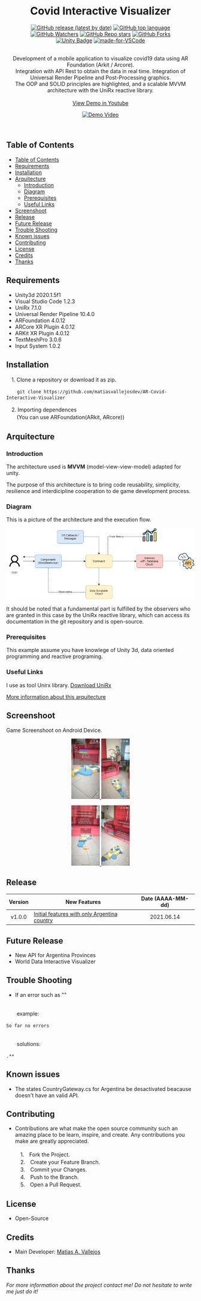 <h1 align="center"> Covid Interactive Visualizer </h1>
  
<div align="center">

[![GitHub release (latest by date)](https://img.shields.io/github/v/release/matiasvallejosdev/AR-Covid-Interactive-Visualizer?color=4cc51e)](https://github.com/matiasvallejosdev/AR-Covid-Interactive-Visualizer)
[![GitHub top language](https://img.shields.io/github/languages/top/matiasvallejosdev/AR-Covid-Interactive-Visualizer?color=1081c2)](https://github.com/matiasvallejosdev/AR-Covid-Interactive-Visualizer/search?l=c%23)
[![GitHub Watchers](https://img.shields.io/github/watchers/matiasvallejosdev/AR-Covid-Interactive-Visualizer?color=4cc51e)](https://github.com/matiasvallejosdev/AR-Covid-Interactive-Visualizer/watchers)
[![GitHub Repo stars](https://img.shields.io/github/stars/matiasvallejosdev/AR-Covid-Interactive-Visualizer?color=4cc51e)](https://github.com/matiasvallejosdev/AR-Covid-Interactive-Visualizer/stargazers)
[![GitHub Forks](https://img.shields.io/github/forks/matiasvallejosdev/AR-Covid-Interactive-Visualizer?color=4cc51e)](https://github.com/matiasvallejosdev/AR-Covid-Interactive-Visualizer/network/members)
<br />
[![Unity Badge](http://img.shields.io/badge/-Unity3D_2020.3.5f1-000?logo=unity&link=https://unity.com/)](https://unity.com/)
[![made-for-VSCode](https://img.shields.io/badge/Made%20for-VSCode-1f425f.svg)](https://code.visualstudio.com/)

</div>
  <p align="center"> <br />
Development of a mobile application to visualize covid19 data using AR Foundation (Arkit / Arcore). <br /> Integration with API Rest to obtain the data in real time. Integration of Universal Render Pipeline and Post-Processing graphics.
<br />The OOP and SOLID principles are highlighted, and a scalable MVVM architecture with the UniRx reactive library.<br /><br />
    <a href="https://youtu.be/BuaH3zmLtNs" target="_blank">View Demo in Youtube</a> <br />
 <p align="center">
  <a href="https://youtu.be/BuaH3zmLtNs" rel="nofollow">
  <img src="https://s6.gifyu.com/images/ezgif.com-gif-makercc9e5a15b78ce54c.gif" alt="Demo Video" style="max-width:100%;">
  </a>
 </p>
    
  </p>
</p>

<br />

## Table of Contents

- [Table of Contents](#table-of-contents)
- [Requirements](#requirements)
- [Installation](#installation)
- [Arquitecture](#arquitecture)
  - [Introduction](#introduction)
  - [Diagram](#diagram)
  - [Prerequisites](#prerequisites)
  - [Useful Links](#useful-links)
- [Screenshoot](#screenshoot)
- [Release](#release)
- [Future Release](#future-release)
- [Trouble Shooting](#trouble-shooting)
- [Known issues](#known-issues)
- [Contributing](#contributing)
- [License](#license)
- [Credits](#credits)
- [Thanks](#thanks)
  
## Requirements

* Unity3d 2020.1.5f1
* Visual Studio Code 1.2.3
* UniRx 7.1.0
* Universal Render Pipeline 10.4.0
* ARFoundation 4.0.12
* ARCore XR Plugin 4.0.12
* ARKit XR Plugin 4.0.12
* TextMeshPro 3.0.6
* Input System 1.0.2
  
## Installation
　1. Clone a repository or download it as zip.
```
    git clone https://github.com/matiasvallejosdev/AR-Covid-Interactive-Visualizer
```
　2. Importing dependences<br />
　　(You can use ARFoundation(ARkit, ARcore)) <br />

## Arquitecture
### Introduction 
The architecture used is **MVVM** (model-view-view-model) adapted for unity.

The purpose of this architecture is to bring code reusability, simplicity, resilience and interdicipline cooperation to de game development process.

### Diagram
This is a picture of the architecture and the execution flow.

![Diagram](https://github.com/matiasvallejosdev/AR-Covid-Interactive-Visualizer/blob/main/Documentation/Images/ArquitectureDiagram.jpg?raw=true)

It should be noted that a fundamental part is fulfilled by the observers who are granted in this case by the UniRx reactive library, which can access its documentation in the git repository and is open-source.

### Prerequisites

This example assume you have knowlege of Unity 3d, data oriented programming and reactive programing.

### Useful Links

I use as tool Unirx library. [Download UniRx](https://assetstore.unity.com/packages/tools/integration/unirx-reactive-extensions-for-unity-17276)

[More information about this arquitecture](https://www.youtube.com/watch?v=nvPjmSseOdY&ab_channel=Etermax)

## Screenshoot
Game Screenshoot on Android Device.
<p>
 <p align="center">
  <a href="https://youtu.be/BuaH3zmLtNs" rel="nofollow">
  <img src="https://github.com/matiasvallejosdev/AR-Covid-Interactive-Visualizer/blob/main/Documentation/Images/screenshoot_06.png?raw=true" alt="Demo Video" style="max-width:15%;">
  </a>
  <a href="https://youtu.be/BuaH3zmLtNs" rel="nofollow">
  <img src="https://github.com/matiasvallejosdev/AR-Covid-Interactive-Visualizer/blob/main/Documentation/Images/screenshoot_08.png?raw=true" alt="Demo Video" style="max-width:15%;">
  </a>
 </p>
  <p align="center">
   <a href="https://youtu.be/BuaH3zmLtNs" rel="nofollow">
  <img src="https://github.com/matiasvallejosdev/AR-Covid-Interactive-Visualizer/blob/main/Documentation/Images/screenshoot_12.png?raw=true" alt="Demo Video" style="max-width:15%;">
  </a>
  <a href="https://youtu.be/BuaH3zmLtNs" rel="nofollow">
  <img src="https://github.com/matiasvallejosdev/AR-Covid-Interactive-Visualizer/blob/main/Documentation/Images/screenshoot_13.png?raw=true" alt="Demo Video" style="max-width:15%;">

  </a>
 </p>
</p>

## Release
| Version | New Features | Date (AAAA-MM-dd) |
|:---:|---|:---:|
| v1.0.0 | [Initial features with only Argentina country]() | 2021.06.14 |


## Future Release
* New API for Argentina Provinces 
* World Data Interactive Visualizer



## Trouble Shooting
* If an error such as ""
<br />
　　example:
<br />

```
So far no errors
```
  <br />
　　solutions: 
  <br />

    .**


## Known issues

* The states CountryGateway.cs for Argentina be desactivated beacause doesn't have an valid API.


## Contributing

* Contributions are what make the open source community such an amazing place to be learn, inspire, and create. Any contributions you make are greatly appreciated. <br /><br />
　1.　Fork the Project. <br />
　2.　Create your Feature Branch. <br />
　3.　Commit your Changes. <br />
　4.　Push to the Branch. <br />
　5.　Open a Pull Request. <br />

## License
* Open-Source

## Credits

- Main Developer: [Matias A. Vallejos](https://www.linkedin.com/in/matiasvallejos/)

## Thanks

_For more information about the project contact me! Do not hesitate to write me just do it!_